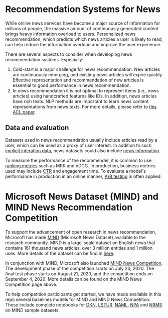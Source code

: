 # Recommendation Systems for News

While online news services have become a major source of information for millions of people, the massive amount of continuously generated content brings heavy information overload to users. Personalized news recommendation, which predicts which news articles a user is likely to read, can help reduce the information overload and improve the user experience. 

There are several aspects to consider when developing news recommendation systems.  Especially:
1. Cold-start is a major challenge for news recommendation. New articles are continuously emerging, and existing news articles will expire quickly. Effective representation and recommendation of new articles is essential to good performance in news recommendation.  
2. In news recommendation it is not optimal to represent items (i.e., news articles) using handcrafted features like IDs. In addition, news articles have rich texts. NLP methods are important to learn news content representations from news texts.
For more details, please refer to [this ACL paper](https://msnews.github.io/assets/doc/ACL2020_MIND.pdf).


## Data and evaluation

Datasets used in news recommendation usually include articles read by a user, which can be used as a proxy of user interest.  In addition to such [implicit interation data](../../GLOSSARY.md), news datasets could also include [news information](../../GLOSSARY.md).  

To measure the performance of the recommender, it is common to use [ranking metrics](../../GLOSSARY.md) such as MRR and nDCG. In production, business metrics used may include [CTR](../../GLOSSARY.md) and engagement time. To evaluate a model's performance in production in an online manner, [A/B testing](../../GLOSSARY.md) is often applied.

# Microsoft News Dataset (MIND) and MIND News Recommendation Competition

To support the advancement of open research in news recommendation, Microsoft has made [MIND](https://msnews.github.io/) (Microsoft News Dataset) available to the research community.  MIND is a large-scale dataset on English news that contains 161 thousand news articles, over 3 million entities and 1 million uses.  More details of the dataset can be find in [here](https://msnews.github.io/assets/doc/ACL2020_MIND.pdf).

In conjunction with MIND, Microsoft also launched [MIND News Competition](https://msnews.github.io/competition.html).  The development phase of the competition srarts on July 20, 2020.  The final test phase starts on August 21, 2020, and the competition ends on September 4, 2020.  More details can be found on the MIND News Competition page above.

To help competition participants get started, we have made available in this repo several baselines models for MIND and MIND News Competition.  These include complete notebooks for [DKN](../../examples/00_quick_start/dkn_MIND.ipynb), [LSTUR](../../example/00_quick_start/lstur_MIND.ipynb), [NAML](../../examples/00_quick_start/naml_MIND.ipynb), [NPA](../../examples/00_quick_start/npa_MIND.ipynb) and [NRMS](../../examples/00_quick_start/nrms_MIND.ipynb) on MIND sample datasets.